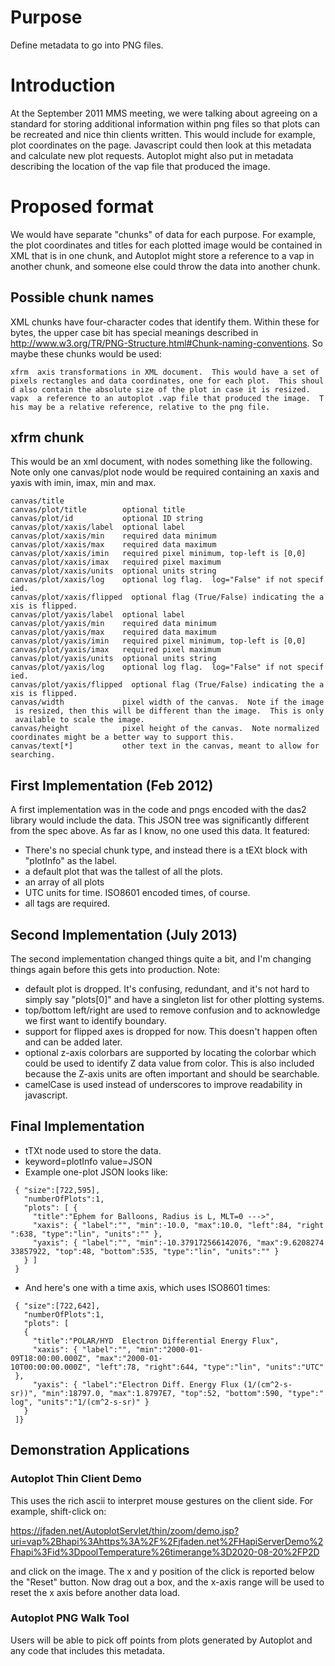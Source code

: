 # Purpose

Define metadata to go into PNG files.

# Introduction

At the September 2011 MMS meeting, we were talking about agreeing on a
standard for storing additional information within png files so that
plots can be recreated and nice thin clients written. This would include
for example, plot coordinates on the page. Javascript could then look at
this metadata and calculate new plot requests. Autoplot might also put
in metadata describing the location of the vap file that produced the
image.

# Proposed format

We would have separate "chunks" of data for each purpose. For example,
the plot coordinates and titles for each plotted image would be
contained in XML that is in one chunk, and Autoplot might store a
reference to a vap in another chunk, and someone else could throw the
data into another chunk.

## Possible chunk names

XML chunks have four-character codes that identify them. Within these
for bytes, the upper case bit has special meanings described in
<http://www.w3.org/TR/PNG-Structure.html#Chunk-naming-conventions>. So
maybe these chunks would be used:

`xfrm  axis transformations in XML document.  This would have a set of pixels rectangles and data coordinates, one for each plot.  This should also contain the absolute size of the plot in case it is resized.`  
`vapx  a reference to an autoplot .vap file that produced the image.  This may be a relative reference, relative to the png file.`

## xfrm chunk

This would be an xml document, with nodes something like the following.
Note only one canvas/plot node would be required containing an xaxis and
yaxis with imin, imax, min and max.

`canvas/title    `  
`canvas/plot/title        optional title`  
`canvas/plot/id           optional ID string`  
`canvas/plot/xaxis/label  optional label`  
`canvas/plot/xaxis/min    required data minimum`  
`canvas/plot/xaxis/max    required data maximum`  
`canvas/plot/xaxis/imin   required pixel minimum, top-left is [0,0]`  
`canvas/plot/xaxis/imax   required pixel maximum`  
`canvas/plot/xaxis/units  optional units string`  
`canvas/plot/xaxis/log    optional log flag.  log="False" if not specified.`  
`canvas/plot/xaxis/flipped  optional flag (True/False) indicating the axis is flipped.`  
`canvas/plot/yaxis/label  optional label`  
`canvas/plot/yaxis/min    required data minimum`  
`canvas/plot/yaxis/max    required data maximum`  
`canvas/plot/yaxis/imin   required pixel minimum, top-left is [0,0]`  
`canvas/plot/yaxis/imax   required pixel maximum`  
`canvas/plot/yaxis/units  optional units string`  
`canvas/plot/yaxis/log    optional log flag.  log="False" if not specified.`  
`canvas/plot/yaxis/flipped  optional flag (True/False) indicating the axis is flipped.`  
`canvas/width             pixel width of the canvas.  Note if the image is resized, then this will be different than the image.  This is only available to scale the image.`  
`canvas/height            pixel height of the canvas.  Note normalized coordinates might be a better way to support this.`  
`canvas/text[*]           other text in the canvas, meant to allow for searching.`

## First Implementation (Feb 2012)

A first implementation was in the code and pngs encoded with the das2
library would include the data. This JSON tree was significantly
different from the spec above. As far as I know, no one used this data.
It featured:

  - There's no special chunk type, and instead there is a tEXt block
    with "plotInfo" as the label.
  - a default plot that was the tallest of all the plots.
  - an array of all plots
  - UTC units for time. ISO8601 encoded times, of course.
  - all tags are required.

## Second Implementation (July 2013)

The second implementation changed things quite a bit, and I'm changing
things again before this gets into production. Note:

  - default plot is dropped. It's confusing, redundant, and it's not
    hard to simply say "plots\[0\]" and have a singleton list for other
    plotting systems.
  - top/bottom left/right are used to remove confusion and to
    acknowledge we first want to identify boundary.
  - support for flipped axes is dropped for now. This doesn't happen
    often and can be added later.
  - optional z-axis colorbars are supported by locating the colorbar
    which could be used to identify Z data value from color. This is
    also included because the Z-axis units are often important and
    should be searchable.
  - camelCase is used instead of underscores to improve readability in
    javascript.

## Final Implementation

  - tTXt node used to store the data.
  - keyword=plotInfo value=JSON
  - Example one-plot JSON looks like:

` { "size":[722,595],`  
`   "numberOfPlots":1,`  
`   "plots": [ {`  
`     "title":"Ephem for Balloons, Radius is L, MLT=0 --->", `  
`     "xaxis": { "label":"", "min":-10.0, "max":10.0, "left":84, "right":638, "type":"lin", "units":"" },`  
`     "yaxis": { "label":"", "min":-10.379172566142076, "max":9.620827433857922, "top":48, "bottom":535, "type":"lin", "units":"" }`  
`   } ]`  
` }`

  - And here's one with a time axis, which uses ISO8601 times:

` { "size":[722,642],`  
`   "numberOfPlots":1,`  
`   "plots": [`  
`   {`  
`     "title":"POLAR/HYD  Electron Differential Energy Flux", `  
`     "xaxis": { "label":"", "min":"2000-01-09T18:00:00.000Z", "max":"2000-01-10T00:00:00.000Z", "left":78, "right":644, "type":"lin", "units":"UTC" },`  
`     "yaxis": { "label":"Electron Diff. Energy Flux (1/(cm^2-s-sr))", "min":18797.0, "max":1.8797E7, "top":52, "bottom":590, "type":"log", "units":"1/(cm^2-s-sr)" }`  
`   }`  
` ]}`

## Demonstration Applications

### Autoplot Thin Client Demo

This uses the rich ascii to interpret mouse gestures on the client side.
For example, shift-click on:

<https://jfaden.net/AutoplotServlet/thin/zoom/demo.jsp?uri=vap%2Bhapi%3Ahttps%3A%2F%2Fjfaden.net%2FHapiServerDemo%2Fhapi%3Fid%3DpoolTemperature%26timerange%3D2020-08-20%2FP2D>

and click on the image. The x and y position of the click is reported
below the "Reset" button. Now drag out a box, and the x-axis range will
be used to reset the x axis before another data load.

### Autoplot PNG Walk Tool

Users will be able to pick off points from plots generated by Autoplot
and any code that includes this metadata.
